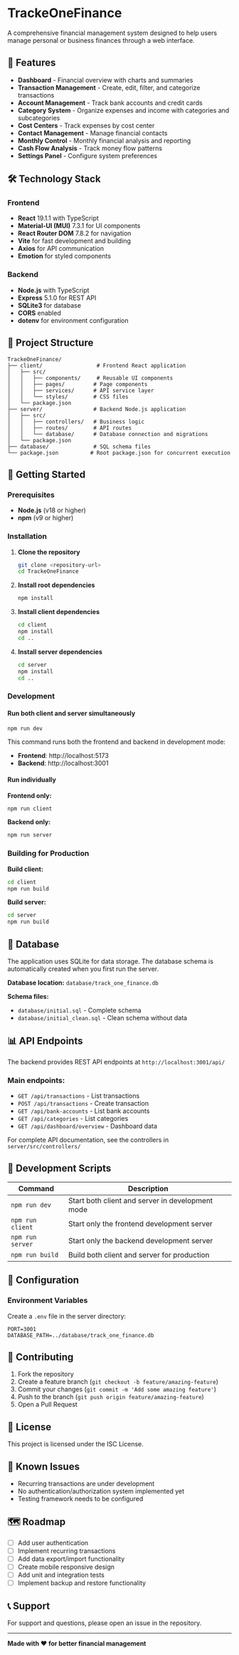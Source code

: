 # TrackeOneFinance

A comprehensive financial management system designed to help users manage personal or business finances through a web interface.

## 🌟 Features

- **Dashboard** - Financial overview with charts and summaries
- **Transaction Management** - Create, edit, filter, and categorize transactions
- **Account Management** - Track bank accounts and credit cards
- **Category System** - Organize expenses and income with categories and subcategories
- **Cost Centers** - Track expenses by cost center
- **Contact Management** - Manage financial contacts
- **Monthly Control** - Monthly financial analysis and reporting
- **Cash Flow Analysis** - Track money flow patterns
- **Settings Panel** - Configure system preferences

## 🛠 Technology Stack

### Frontend
- **React** 19.1.1 with TypeScript
- **Material-UI (MUI)** 7.3.1 for UI components
- **React Router DOM** 7.8.2 for navigation
- **Vite** for fast development and building
- **Axios** for API communication
- **Emotion** for styled components

### Backend
- **Node.js** with TypeScript
- **Express** 5.1.0 for REST API
- **SQLite3** for database
- **CORS** enabled
- **dotenv** for environment configuration

## 📁 Project Structure

```
TrackeOneFinance/
├── client/                 # Frontend React application
│   ├── src/
│   │   ├── components/     # Reusable UI components
│   │   ├── pages/         # Page components
│   │   ├── services/      # API service layer
│   │   └── styles/        # CSS files
│   └── package.json
├── server/                # Backend Node.js application
│   ├── src/
│   │   ├── controllers/   # Business logic
│   │   ├── routes/        # API routes
│   │   └── database/      # Database connection and migrations
│   └── package.json
├── database/              # SQL schema files
└── package.json          # Root package.json for concurrent execution
```

## 🚀 Getting Started

### Prerequisites

- **Node.js** (v18 or higher)
- **npm** (v9 or higher)

### Installation

1. **Clone the repository**
   ```bash
   git clone <repository-url>
   cd TrackeOneFinance
   ```

2. **Install root dependencies**
   ```bash
   npm install
   ```

3. **Install client dependencies**
   ```bash
   cd client
   npm install
   cd ..
   ```

4. **Install server dependencies**
   ```bash
   cd server
   npm install
   cd ..
   ```

### Development

#### Run both client and server simultaneously
```bash
npm run dev
```

This command runs both the frontend and backend in development mode:
- **Frontend**: http://localhost:5173
- **Backend**: http://localhost:3001

#### Run individually

**Frontend only:**
```bash
npm run client
```

**Backend only:**
```bash
npm run server
```

### Building for Production

**Build client:**
```bash
cd client
npm run build
```

**Build server:**
```bash
cd server
npm run build
```

## 💾 Database

The application uses SQLite for data storage. The database schema is automatically created when you first run the server.

**Database location:** `database/track_one_finance.db`

**Schema files:**
- `database/initial.sql` - Complete schema
- `database/initial_clean.sql` - Clean schema without data

## 📊 API Endpoints

The backend provides REST API endpoints at `http://localhost:3001/api/`

### Main endpoints:
- `GET /api/transactions` - List transactions
- `POST /api/transactions` - Create transaction
- `GET /api/bank-accounts` - List bank accounts
- `GET /api/categories` - List categories
- `GET /api/dashboard/overview` - Dashboard data

For complete API documentation, see the controllers in `server/src/controllers/`

## 🧪 Development Scripts

| Command | Description |
|---------|-------------|
| `npm run dev` | Start both client and server in development mode |
| `npm run client` | Start only the frontend development server |
| `npm run server` | Start only the backend development server |
| `npm run build` | Build both client and server for production |

## 🔧 Configuration

### Environment Variables

Create a `.env` file in the server directory:

```env
PORT=3001
DATABASE_PATH=../database/track_one_finance.db
```

## 🤝 Contributing

1. Fork the repository
2. Create a feature branch (`git checkout -b feature/amazing-feature`)
3. Commit your changes (`git commit -m 'Add some amazing feature'`)
4. Push to the branch (`git push origin feature/amazing-feature`)
5. Open a Pull Request

## 📝 License

This project is licensed under the ISC License.

## 🐛 Known Issues

- Recurring transactions are under development
- No authentication/authorization system implemented yet
- Testing framework needs to be configured

## 🗺 Roadmap

- [ ] Add user authentication
- [ ] Implement recurring transactions
- [ ] Add data export/import functionality
- [ ] Create mobile responsive design
- [ ] Add unit and integration tests
- [ ] Implement backup and restore functionality

## 📞 Support

For support and questions, please open an issue in the repository.

---

**Made with ❤️ for better financial management**